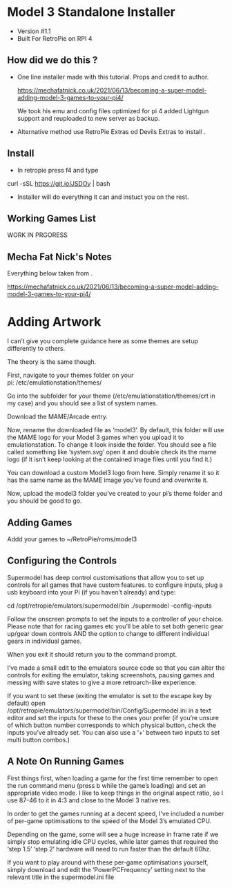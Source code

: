 # Model 3 Standalone  Installer 
* Version #1.1
* Built For RetroPie on RPI 4

## How did we do this ?

* One line installer made with this tutorial. Props and credit to author. 

    https://mechafatnick.co.uk/2021/06/13/becoming-a-super-model-adding-model-3-games-to-your-pi4/

    We took his emu and config files optimized for pi 4 added Lightgun support and reuploaded to new server as backup.

* Alternative method use RetroPie Extras od Devils Extras to install . 

## Install 

* In retropie press f4 and type 

 curl -sSL https://git.io/JSDOy | bash
 
* Installer will do everything it can and instuct you on the rest.
 
 ## Working Games List 
 
 WORK IN PRGORESS
 
 
## Mecha Fat Nick's Notes 

Everything below taken from . 

https://mechafatnick.co.uk/2021/06/13/becoming-a-super-model-adding-model-3-games-to-your-pi4/



# Adding Artwork

I can’t give you complete guidance here as some themes are setup differently to others.

The theory is the same though.

First, navigate to your themes folder on your pi: /etc/emulationstation/themes/

Go into the subfolder for your theme (/etc/emulationstation/themes/crt in my case) and you should see a list of system names.

Download the MAME/Arcade entry.

Now, rename the downloaded file as ‘model3’. By default, this folder will use the MAME logo for your Model 3 games when you upload it to emulationstation. 
To change it look inside the folder. You should see a file called something like ‘system.svg’ open it and double check its the mame logo (if it isn’t keep looking at the contained image files until you find it.)

You can download a custom Model3 logo from here. Simply rename it so it has the same name as the MAME image you’ve found and overwrite it.

Now, upload the model3 folder you’ve created to your pi’s theme folder and you should be good to go.

## Adding Games

Addd your games to ~/RetroPie/roms/model3 


## Configuring the Controls

Supermodel has deep control customisations that allow you to set up controls for all games that have custom features. to configure inputs, plug a usb keyboard into your Pi (if you haven’t already) and type:

cd /opt/retropie/emulators/supermodel/bin ./supermodel -config-inputs

Follow the onscreen prompts to set the inputs to a controller of your choice. Please note that for racing games etc you’ll be able to set both generic gear up/gear down controls AND the option to change to different individual gears in individual games.


When you exit it should return you to the command prompt. 

I’ve made a small edit to the emulators source code so that you can alter the controls for exiting the emulator, taking screenshots, pausing games and messing with save states to give a more retroarch-like experience. 

If you want to set these (exiting the emulator is set to the escape key by default) open /opt/retropie/emulators/supermodel/bin/Config/Supermodel.ini in a text editor and set the inputs for these to the ones your prefer (if you’re unsure of which button number corresponds to which physical button, check the inputs you’ve already set. You can also use a ‘+’ between two inputs to set multi button combos.)



## A Note On Running Games

First things first, when loading a game for the first time remember to open the run command menu (press b while the game’s loading) and set an appropriate video mode. I like to keep things in the original aspect ratio, so I use 87-46 to it in 4:3 and close to the Model 3 native res.

In order to get the games running at a decent speed, I’ve included a number of per-game optimisations to the speed of the Model 3’s emulated CPU. 

Depending on the game, some will see a huge increase in frame rate if we simply stop emulating idle CPU cycles, while later games that required the ‘step 1.5’ ‘step 2’ hardware will need to run faster than the default 60hz. 

If you want to play around with these per-game optimisations yourself, simply download and edit the ‘PowerPCFrequency’ setting next to the relevant title in the supermodel.ini file






 

